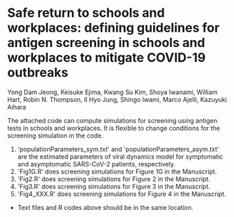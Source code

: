 # Safe return to schools and workplaces: defining guidelines for antigen screening in schools and workplaces to mitigate COVID-19 outbreaks


Yong Dam Jeong, Keisuke Ejima, Kwang Su Kim, Shoya Iwanami, William Hart, Robin N. Thompson, Il Hyo Jung, Shingo Iwami, Marco Ajelli, Kazuyuki Aihara


The attached code can compute simulations for screening using antigen tests in schools and workplaces.
It is flexible to change conditions for the screening simulation in the code.

1) 'populationParameters_sym.txt' and 'populationParameters_asym.txt' are the estimated parameters of viral dynamics model for symptomatic and asymptomatic SARS-CoV-2 patients, respectively.
2) 'Fig1G.R' does screening simulations for Figure 1G in the Manuscript.
3) 'Fig2.R' does screening simulations for Figure 2 in the Manuscript.
4) 'Fig3.R' does screening simulations for Figure 3 in the Manuscript.
5) 'Fig4_XXX.R' does screening simulations for Figure 4 in the Manuscript.

* Text files and R codes above should be in the same location.
